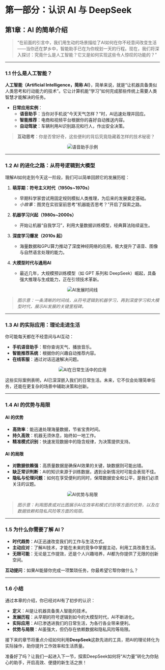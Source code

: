 # 第一部分：认识 AI 与 DeepSeek  
## 第1章：AI 的简单介绍

> “在前面的引言中，我们用生动的场景描绘了AI如何在你不经意间改变生活——当你还在梦乡中，智能助手已在为你规划一天的行程。现在，我们将深入探讨：究竟什么是人工智能？它又是如何实现这些令人惊叹的功能的？”

---

### 1.1 什么是人工智能？

**人工智能（Artificial Intelligence，简称 AI）**，简单来说，就是“让机器具备类似人类思考和行动能力的技术”。它让计算机能“学习”如何完成那些传统上需要人类智慧才能解决的任务。

- **日常应用实例**：  
  - **语音助手**：当你对手机说“今天天气怎样？”时，AI迅速处理并回应。  
  - **智能推荐**：电商和视频平台根据你的喜好自动推送内容。  
  - **自动驾驶**：车辆利用AI识别路况和行人，作出安全决策。

> **互动思考**：你是否曾好奇，这些便利的背后究竟隐藏着怎样的技术秘密？

<div align="center">
  <img src="https://dummyimage.com/800x400/ccc/fff.png&text=Voice+Assistant+Example" alt="语音助手示例" style="max-width: 100%; border-radius: 6px;" />
</div>

---

### 1.2 AI 的进化之路：从符号逻辑到大模型

理解AI如何走到今天这一阶段，我们可以简单回顾它的发展历程：

1. **萌芽期：符号主义时代（1950s~1970s）**  
   - 早期科学家尝试用固定规则模拟人类推理，为后来的发展奠定基础。  
   - *小故事*：图灵在实验室前思考“机器能否思考？”开启了探索之路。

2. **机器学习兴起（1980s~2000s）**  
   - 开始让机器“自我学习”，利用大量数据训练模型，经典算法陆续诞生。

3. **深度学习爆发（2010s 起）**  
   - 海量数据和GPU算力推动了深度神经网络的应用，极大提升了语音、图像与自然语言处理的能力。

4. **大模型时代与通用AI**  
   - 最近几年，大规模预训练模型（如 GPT 系列和 DeepSeek）崛起，具备强大推理与生成能力，正在引领技术革新。

<div align="center">
  <img src="https://dummyimage.com/800x400/eee/333.png&text=AI+Evolution+Timeline" alt="AI发展时间线" style="max-width: 100%; border-radius: 6px;" />
</div>

> *图示意：一条清晰的时间线，从符号逻辑到机器学习，再到深度学习和大模型时代，展示AI发展的关键里程碑。*

---

### 1.3 AI 的实际应用：理论走进生活

你可能每天都在不经意间与AI互动：
- **手机语音助手**：帮你查询天气、播放音乐。  
- **智能推荐系统**：根据你的兴趣自动推荐内容。  
- **在线客服**：通过对话迅速解决问题。

<div align="center">
  <img src="https://dummyimage.com/800x400/ddd/444.png&text=AI+in+Daily+Life" alt="AI在日常生活中的应用" style="max-width: 100%; border-radius: 6px;" />
</div>

这些实际案例表明，AI已深深嵌入我们的日常生活。未来，它不仅会处理简单任务，还能在更复杂的场景中辅助决策和创新。

---

### 1.4 AI 的优势与局限

#### AI 的优势
- **高效率**：能迅速处理海量数据，节省宝贵时间。
- **持久高效**：机器无须休息，始终如一地工作。
- **精准模式识别**：快速发现数据中的隐含规律，为决策提供支持。

#### AI 的局限
- **对数据依赖强**：高质量数据是确保AI效果的关键，缺数据则可能出错。  
- **缺乏常识判断**：AI的知识来源于训练数据，遇到全新情况时可能会表现不佳。  
- **隐私与伦理问题**：如何在享受便利的同时，保障数据安全和公平，是我们必须关注的议题。

<div align="center">
  <img src="https://dummyimage.com/800x400/c8c8e8/555.png&text=Advantages+%26+Limitations" alt="AI优势与局限" style="max-width: 100%; border-radius: 6px;" />
</div>

> *图示意：利用图表或对比图展示AI在效率和模式识别等方面的优势，以及在数据依赖和隐私风险等方面的局限。*

---

### 1.5 为什么你需要了解 AI？

- **时代趋势**：AI正迅速改变我们的工作与生活方式。  
- **主动应对**：了解AI技术，才能在未来的竞争中掌握主动，利用工具改善生活。  
- **无限可能**：无论是工作提效，还是个人兴趣培养，AI都为你提供了无限的创新空间。

**互动提问**：如果AI能替你完成一项繁琐任务，你最希望它帮你做什么？

---

### 1.6 小结

通过本章的介绍，你已经对AI有了初步的认识：  
- **定义**：AI是让机器具备类人智能的技术。  
- **发展历程**：从早期的符号逻辑到如今的大模型时代，AI不断进化。  
- **实际应用**：AI已渗透进我们的日常生活，为各行各业带来便利。  
- **优势与局限**：AI虽强大，但仍存在依赖数据和隐私风险等局限。

接下来的章节将重点介绍如何利用**DeepSeek**这款先进的工具，把AI的理论转化为实际操作，助你提升工作效率和生活质量。

准备好了吗？让我们一起进入下一节，探索DeepSeek如何将“AI力量”转化为你贴心的助手，开启高效、便捷的新生活之旅！
